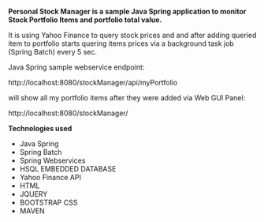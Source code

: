 **Personal Stock Manager is a sample Java Spring application to monitor Stock Portfolio Items and portfolio total value.**

It is using Yahoo Finance to query stock prices and and after adding queried item to portfolio starts quering items prices via a background task job (Spring Batch) every 5 sec.

Java Spring sample webservice endpoint:

http://localhost:8080/stockManager/api/myPortfolio

will show all my portfolio items after they were added via Web GUI Panel:

http://localhost:8080/stockManager/


**Technologies used**

- Java Spring
- Spring Batch
- Spring Webservices
- HSQL EMBEDDED DATABASE
- Yahoo Finance API
- HTML
- JQUERY
- BOOTSTRAP CSS
- MAVEN




